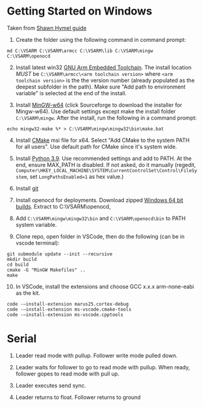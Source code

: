 # Getting Started on Windows
Taken from [Shawn Hymel guide](https://shawnhymel.com/2096/how-to-set-up-raspberry-pi-pico-c-c-toolchain-on-windows-with-vs-code/#Directory_Setup)
1. Create the folder using the following command in command prompt:
```
md C:\VSARM C:\VSARM\armcc C:\VSARM\lib C:\VSARM\mingw C:\VSARM\openocd
```
2. Install latest win32 [GNU Arm Embedded Toolchain](https://developer.arm.com/tools-and-software/open-source-software/developer-tools/gnu-toolchain/gnu-rm/downloads).  The install location *MUST* be `C:\VSARM\armcc\<arm toolchain version>` where `<arm toolchain version>` is the the version number (already populated as the deepest subfolder in the path).  Make sure "Add path to environment variable" is selected at the end of the install. 

3. Install [MinGW-w64](https://www.mingw-w64.org/downloads/#mingw-builds) (click Sourceforge to download the installer for Mingw-w64). Use default settings except make the install folder `C:\VSARM\mingw`.  After the install, run the following in a command prompt:
```
echo mingw32-make %* > C:\VSARM\mingw\mingw32\bin\make.bat
```
4. Install [CMake](https://cmake.org/download/) msi file for x64.  Select "Add CMake to the system PATH for all users".  Use default path for CMake since it's system wide.

5. Install [Python 3.9](https://www.python.org/downloads/). Use recommended settings and add to PATH.  At the end, ensure MAX_PATH is disabled.  If not asked, do it manually (regedit, `Computer\HKEY_LOCAL_MACHINE\SYSTEM\CurrentControlSet\Control\FileSystem`, set `LongPathsEnabled=1` as hex value.)

6.  Install [git](https://git-scm.com/download/win)

7. Install openocd for deployments.  Download zipped [Windows 64 bit builds](https://github.com/xpack-dev-tools/openocd-xpack/releases).  Extract to C:\VSARM\openocd,

8. Add `C:\VSARM\mingw\mingw32\bin` and `C:\VSARM\openocd\bin` to PATH system variable.  

9. Clone repo, open folder in VSCode, then do the following (can be in vscode terminal):
```
git submodule update --init --recursive
mkdir build
cd build
cmake -G "MinGW Makefiles" ..
make
```

10. In VSCode, install the extensions and choose GCC x.x.x arm-none-eabi as the kit.  
```
code -–install-extension marus25.cortex-debug
code -–install-extension ms-vscode.cmake-tools
code -–install-extension ms-vscode.cpptools
```

# Serial
1. Leader read mode with pullup.  Follower write mode pulled down.

2.  Leader waits for follower to go to read mode with pullup.  When ready, follower gopes to read mode with pull up.

3.  Leader executes send sync.

4.  Leader returns to float.  Follower returns to ground